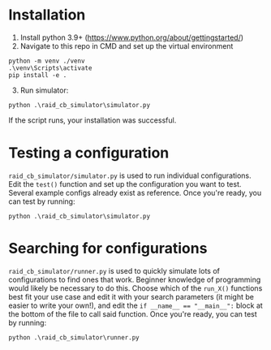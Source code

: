 # Installation
1. Install python 3.9+ (https://www.python.org/about/gettingstarted/)
2. Navigate to this repo in CMD and set up the virtual environment

```commandline
python -m venv ./venv
.\venv\Scripts\activate
pip install -e .
```

3. Run simulator:

```commandline
python .\raid_cb_simulator\simulator.py
```

If the script runs, your installation was successful.

# Testing a configuration

`raid_cb_simulator/simulator.py` is used to run individual configurations. Edit the `test()` function and set up the configuration you want to test. Several example configs already exist as reference. Once you're ready, you can test by running:

```commandline
python .\raid_cb_simulator\simulator.py
```

# Searching for configurations

`raid_cb_simulator/runner.py` is used to quickly simulate lots of configurations to find ones that work. Beginner knowledge of programming would likely be necessary to do this. Choose which of the `run_X()` functions best fit your use case and edit it with your search parameters (it might be easier to write your own!), and edit the `if __name__ == "__main__":` block at the bottom of the file to call said function. Once you're ready, you can test by running:

```commandline
python .\raid_cb_simulator\runner.py
```
